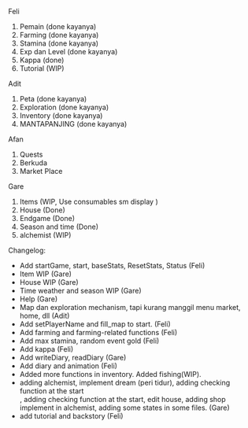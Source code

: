 Feli

1. Pemain (done kayanya)
2. Farming (done kayanya)
3. Stamina (done kayanya)
4. Exp dan Level (done kayanya)
5. Kappa (done)
6. Tutorial (WIP)

Adit

1. Peta (done kayanya)
2. Exploration (done kayanya)
3. Inventory (done kayanya)
4. MANTAPANJING (done kayanya)

Afan

1. Quests
2. Berkuda
3. Market Place

Gare

1. Items (WIP, Use consumables sm display )
2. House (Done)
3. Endgame (Done)
4. Season and time (Done)
5. alchemist (WIP)

Changelog:

- Add startGame, start, baseStats, ResetStats, Status (Feli)
- Item WIP (Gare)
- House WIP (Gare)
- Time weather and season WIP (Gare)
- Help (Gare)
- Map dan exploration mechanism, tapi kurang manggil menu market, home, dll (Adit)
- Add setPlayerName and fill_map to start. (Feli)
- Add farming and farming-related functions (Feli)
- Add max stamina, random event gold (Feli)
- Add kappa (Feli)
- Add writeDiary, readDiary (Gare)
- Add diary and animation (Feli)
- Added more functions in inventory. Added fishing(WIP).
- adding alchemist, implement dream (peri tidur), adding checking function at the start  
  , adding checking function at the start, edit house, adding shop implement in alchemist, adding some states in some files. (Gare)
- add tutorial and backstory (Feli)
